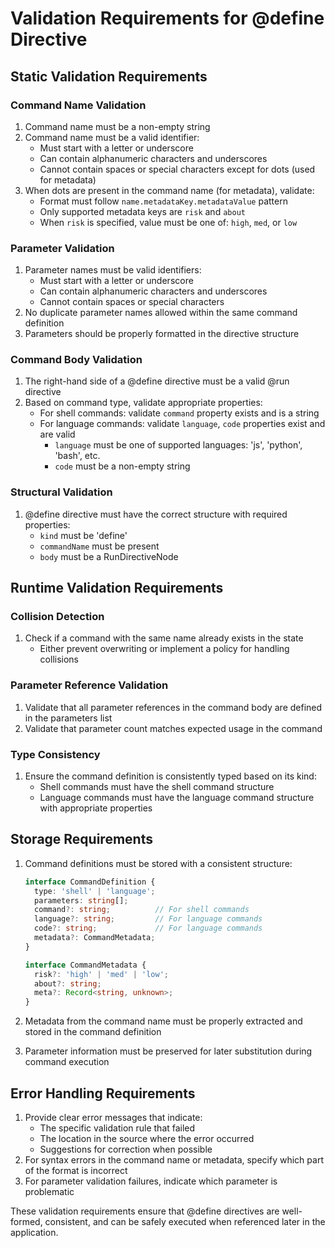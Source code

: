 # Validation Requirements for @define Directive

## Static Validation Requirements

### Command Name Validation
1. Command name must be a non-empty string
2. Command name must be a valid identifier:
   - Must start with a letter or underscore
   - Can contain alphanumeric characters and underscores
   - Cannot contain spaces or special characters except for dots (used for metadata)
3. When dots are present in the command name (for metadata), validate:
   - Format must follow `name.metadataKey.metadataValue` pattern
   - Only supported metadata keys are `risk` and `about`
   - When `risk` is specified, value must be one of: `high`, `med`, or `low`

### Parameter Validation
1. Parameter names must be valid identifiers:
   - Must start with a letter or underscore
   - Can contain alphanumeric characters and underscores
   - Cannot contain spaces or special characters
2. No duplicate parameter names allowed within the same command definition
3. Parameters should be properly formatted in the directive structure

### Command Body Validation
1. The right-hand side of a @define directive must be a valid @run directive
2. Based on command type, validate appropriate properties:
   - For shell commands: validate `command` property exists and is a string
   - For language commands: validate `language`, `code` properties exist and are valid
     - `language` must be one of supported languages: 'js', 'python', 'bash', etc.
     - `code` must be a non-empty string

### Structural Validation
1. @define directive must have the correct structure with required properties:
   - `kind` must be 'define'
   - `commandName` must be present
   - `body` must be a RunDirectiveNode

## Runtime Validation Requirements

### Collision Detection
1. Check if a command with the same name already exists in the state
   - Either prevent overwriting or implement a policy for handling collisions

### Parameter Reference Validation
1. Validate that all parameter references in the command body are defined in the parameters list
2. Validate that parameter count matches expected usage in the command

### Type Consistency
1. Ensure the command definition is consistently typed based on its kind:
   - Shell commands must have the shell command structure
   - Language commands must have the language command structure with appropriate properties

## Storage Requirements

1. Command definitions must be stored with a consistent structure:
   ```typescript
   interface CommandDefinition {
     type: 'shell' | 'language';
     parameters: string[];
     command?: string;          // For shell commands
     language?: string;         // For language commands
     code?: string;             // For language commands
     metadata?: CommandMetadata;
   }
   
   interface CommandMetadata {
     risk?: 'high' | 'med' | 'low';
     about?: string;
     meta?: Record<string, unknown>;
   }
   ```

2. Metadata from the command name must be properly extracted and stored in the command definition
3. Parameter information must be preserved for later substitution during command execution

## Error Handling Requirements

1. Provide clear error messages that indicate:
   - The specific validation rule that failed
   - The location in the source where the error occurred
   - Suggestions for correction when possible
2. For syntax errors in the command name or metadata, specify which part of the format is incorrect
3. For parameter validation failures, indicate which parameter is problematic

These validation requirements ensure that @define directives are well-formed, consistent, and can be safely executed when referenced later in the application.